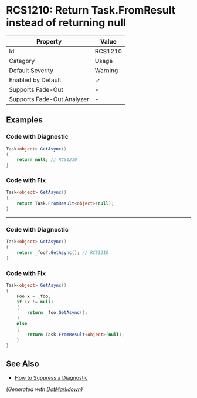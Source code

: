 # RCS1210: Return Task\.FromResult instead of returning null

| Property                    | Value    |
| --------------------------- | -------- |
| Id                          | RCS1210  |
| Category                    | Usage    |
| Default Severity            | Warning  |
| Enabled by Default          | &#x2713; |
| Supports Fade\-Out          | \-       |
| Supports Fade\-Out Analyzer | \-       |

## Examples

### Code with Diagnostic

```csharp
Task<object> GetAsync()
{
    return null; // RCS1210
}
```

### Code with Fix

```csharp
Task<object> GetAsync()
{
    return Task.FromResult<object>(null);
}
```

- - -

### Code with Diagnostic

```csharp
Task<object> GetAsync()
{
    return _foo?.GetAsync(); // RCS1210
}
```

### Code with Fix

```csharp
Task<object> GetAsync()
{
    Foo x = _foo;
    if (x != null)
    {
        return _foo.GetAsync();
    }
    else
    {
        return Task.FromResult<object>(null);
    }
}
```

## See Also

* [How to Suppress a Diagnostic](../HowToConfigureAnalyzers.md#how-to-suppress-a-diagnostic)


*\(Generated with [DotMarkdown](http://github.com/JosefPihrt/DotMarkdown)\)*